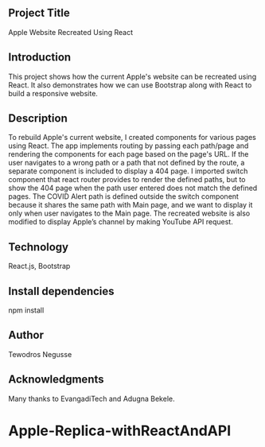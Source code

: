 ## Project Title ##

Apple Website Recreated Using React


## Introduction ##

This project shows how the current Apple's website can be recreated using React. It also demonstrates how we can use Bootstrap along with React to build a responsive website. 

## Description ##

To rebuild Apple's current website, I created components for various pages using React. The app implements routing by passing each path/page and rendering the components for each page based on the page's URL. If the user navigates to a wrong path or a path that not defined by the route, a separate component is included to display a 404 page. I imported switch component that react router provides to render the defined paths, but to show the 404 page when the path user entered does not match the defined pages. The COVID Alert path is defined outside the switch component because it shares the same path with Main page, and we want to display it only when user navigates to the Main page. The recreated website is also modified to display Apple’s channel by making YouTube API request. 

## Technology ##

React.js, Bootstrap

## Install dependencies ##
npm install

## Author ##

Tewodros Negusse
  

## Acknowledgments ##

Many thanks to EvangadiTech and Adugna Bekele.




# Apple-Replica-withReactAndAPI
